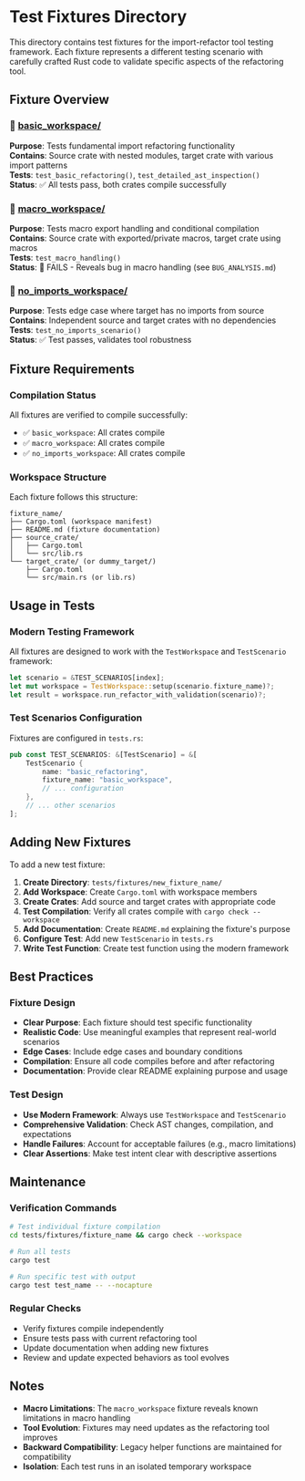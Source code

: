 # Test Fixtures Directory

This directory contains test fixtures for the import-refactor tool testing framework. Each fixture represents a different testing scenario with carefully crafted Rust code to validate specific aspects of the refactoring tool.

## Fixture Overview

### 📁 [basic_workspace/](basic_workspace/)
**Purpose**: Tests fundamental import refactoring functionality  
**Contains**: Source crate with nested modules, target crate with various import patterns  
**Tests**: `test_basic_refactoring()`, `test_detailed_ast_inspection()`  
**Status**: ✅ All tests pass, both crates compile successfully

### 📁 [macro_workspace/](macro_workspace/)  
**Purpose**: Tests macro export handling and conditional compilation  
**Contains**: Source crate with exported/private macros, target crate using macros  
**Tests**: `test_macro_handling()`  
**Status**: 🚨 FAILS - Reveals bug in macro handling (see `BUG_ANALYSIS.md`)

### 📁 [no_imports_workspace/](no_imports_workspace/)
**Purpose**: Tests edge case where target has no imports from source  
**Contains**: Independent source and target crates with no dependencies  
**Tests**: `test_no_imports_scenario()`  
**Status**: ✅ Test passes, validates tool robustness

## Fixture Requirements

### Compilation Status
All fixtures are verified to compile successfully:
- ✅ `basic_workspace`: All crates compile
- ✅ `macro_workspace`: All crates compile  
- ✅ `no_imports_workspace`: All crates compile

### Workspace Structure
Each fixture follows this structure:
```
fixture_name/
├── Cargo.toml (workspace manifest)
├── README.md (fixture documentation)
├── source_crate/
│   ├── Cargo.toml
│   └── src/lib.rs
└── target_crate/ (or dummy_target/)
    ├── Cargo.toml
    └── src/main.rs (or lib.rs)
```

## Usage in Tests

### Modern Testing Framework
All fixtures are designed to work with the `TestWorkspace` and `TestScenario` framework:

```rust
let scenario = &TEST_SCENARIOS[index];
let mut workspace = TestWorkspace::setup(scenario.fixture_name)?;
let result = workspace.run_refactor_with_validation(scenario)?;
```

### Test Scenarios Configuration
Fixtures are configured in `tests.rs`:
```rust
pub const TEST_SCENARIOS: &[TestScenario] = &[
    TestScenario {
        name: "basic_refactoring",
        fixture_name: "basic_workspace",
        // ... configuration
    },
    // ... other scenarios
];
```

## Adding New Fixtures

To add a new test fixture:

1. **Create Directory**: `tests/fixtures/new_fixture_name/`
2. **Add Workspace**: Create `Cargo.toml` with workspace members
3. **Create Crates**: Add source and target crates with appropriate code
4. **Test Compilation**: Verify all crates compile with `cargo check --workspace`
5. **Add Documentation**: Create `README.md` explaining the fixture's purpose
6. **Configure Test**: Add new `TestScenario` in `tests.rs`
7. **Write Test Function**: Create test function using the modern framework

## Best Practices

### Fixture Design
- **Clear Purpose**: Each fixture should test specific functionality
- **Realistic Code**: Use meaningful examples that represent real-world scenarios  
- **Edge Cases**: Include edge cases and boundary conditions
- **Compilation**: Ensure all code compiles before and after refactoring
- **Documentation**: Provide clear README explaining purpose and usage

### Test Design
- **Use Modern Framework**: Always use `TestWorkspace` and `TestScenario`
- **Comprehensive Validation**: Check AST changes, compilation, and expectations
- **Handle Failures**: Account for acceptable failures (e.g., macro limitations)
- **Clear Assertions**: Make test intent clear with descriptive assertions

## Maintenance

### Verification Commands
```bash
# Test individual fixture compilation
cd tests/fixtures/fixture_name && cargo check --workspace

# Run all tests
cargo test

# Run specific test with output
cargo test test_name -- --nocapture
```

### Regular Checks
- Verify fixtures compile independently
- Ensure tests pass with current refactoring tool
- Update documentation when adding new fixtures
- Review and update expected behaviors as tool evolves

## Notes

- **Macro Limitations**: The `macro_workspace` fixture reveals known limitations in macro handling
- **Tool Evolution**: Fixtures may need updates as the refactoring tool improves
- **Backward Compatibility**: Legacy helper functions are maintained for compatibility
- **Isolation**: Each test runs in an isolated temporary workspace